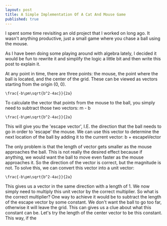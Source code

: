 ```yaml
---
layout: post
title: A Simple Implementation Of A Cat And Mouse Game
published: true
---
```

I spent some time revisiting an old project that I worked on long ago.  It wasn't anything productive, just a small game where you chase a ball using the mouse.

As I have been doing some playing around with algebra lately, I decided it would be fun to rewrite it and simplify the logic a little bit and then write this post to explain it.

At any point in time, there are three points: the mouse, the point where the ball is located, and the center of the grid.  These can be viewed as vectors starting from the origin (0, 0).

    \frac{-b\pm\sqrt{b^2-4ac}}{2a}

To calculate the vector that points from the mouse to the ball, you simply need to subtract those two vectors: m - b

    \frac{-b\pm\sqrt{b^2-4ac}}{2a}

This will give you the 'escape vector', I.E. the direction that the ball needs to go in order to 'escape' the mouse.  We can use this vector to determine the next location of the ball by adding it to the current vector: b + escapeVector

The only problem is that the length of vector gets smaller as the mouse approaches the ball.  This is not really the desired effect because if anything, we would want the ball to move even faster as the mouse approaches it.  So the direction of the vector is correct, but the magnitude is not.  To solve this, we can convert this vector into a unit vector:

    \frac{-b\pm\sqrt{b^2-4ac}}{2a}

This gives us a vector in the same direction with a length of 1.  We now simply need to multiply this unit vector by the correct multiplier.  So what is the correct multiplier?  One way to achieve it would be to subtract the length of the escape vector by some constant.  We don't want the ball to go too far, otherwise it will leave the grid.  This can gives us a clue about what this constant can be.  Let's try the length of the center vector to be this constant.  This way, if the 

